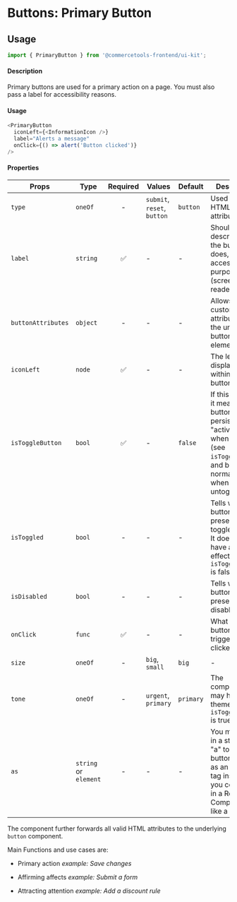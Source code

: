 # Buttons: Primary Button

## Usage

```js
import { PrimaryButton } from '@commercetools-frontend/ui-kit';
```

#### Description

Primary buttons are used for a primary action on a page. You must also pass a
label for accessibility reasons.

#### Usage

```js
<PrimaryButton
  iconLeft={<InformationIcon />}
  label="Alerts a message"
  onClick={() => alert('Button clicked')}
/>
```

#### Properties

| Props              | Type                  | Required | Values                      | Default   | Description                                                                                                                                      |
| ------------------ | --------------------- | :------: | --------------------------- | --------- | ------------------------------------------------------------------------------------------------------------------------------------------------ |
| `type`             | `oneOf`               |    -     | `submit`, `reset`, `button` | `button`  | Used as the HTML `type` attribute.                                                                                                               |
| `label`            | `string`              |    ✅    | -                           | -         | Should describe what the button does, for accessibility purposes (screen-reader users)                                                           |
| `buttonAttributes` | `object`              |    -     | -                           | -         | Allows setting custom attributes on the underlying button html element                                                                           |
| `iconLeft`         | `node`                |    ✅    | -                           | -         | The left icon displayed within the button                                                                                                        |
| `isToggleButton`   | `bool`                |    ✅    | -                           | `false`   | If this is active, it means the button will persist in an "active" state when toggled (see `isToggled`), and back to normal state when untoggled |
| `isToggled`        | `bool`                |    -     | -                           | -         | Tells when the button should present a toggled state. It does not have any effect when `isToggleButton` is false                                 |
| `isDisabled`       | `bool`                |    -     | -                           | -         | Tells when the button should present a disabled state                                                                                            |
| `onClick`          | `func`                |    ✅    | -                           | -         | What the button will trigger when clicked                                                                                                        |
| `size`             | `oneOf`               |    -     | `big`, `small`              | `big`     | -                                                                                                                                                |
| `tone`             | `oneOf`               |    -     | `urgent`, `primary`         | `primary` | The component may have a theme only if `isToggleButton` is true                                                                                  |
| `as`               | `string` or `element` |    -     | -                           | -         | You may pass in a string like "a" to have the button render as an anchor tag instead. Or you could pass in a React Component, like a `Link`.     |

The component further forwards all valid HTML attributes to the underlying `button` component.

Main Functions and use cases are:

- Primary action _example: Save changes_

- Affirming affects _example: Submit a form_

- Attracting attention _example: Add a discount rule_
